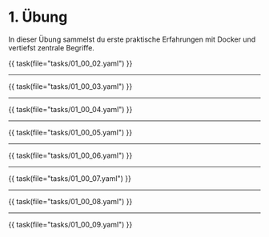 # 1. Übung

In dieser Übung sammelst du erste praktische Erfahrungen mit Docker und vertiefst zentrale Begriffe.

{{ task(file="tasks/01_00_02.yaml") }}

---

{{ task(file="tasks/01_00_03.yaml") }}

---

{{ task(file="tasks/01_00_04.yaml") }}

---

{{ task(file="tasks/01_00_05.yaml") }}

---

{{ task(file="tasks/01_00_06.yaml") }}

---

{{ task(file="tasks/01_00_07.yaml") }}

---

{{ task(file="tasks/01_00_08.yaml") }}

---

{{ task(file="tasks/01_00_09.yaml") }}


